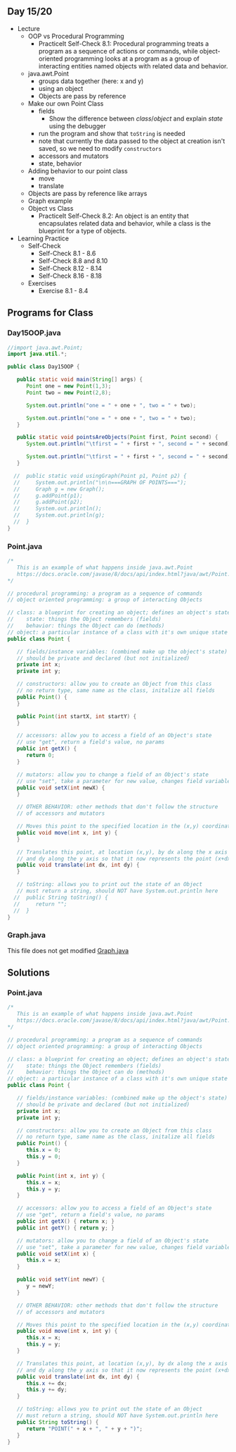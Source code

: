 ## Day 15/20

+ Lecture
  - OOP vs Procedural Programming
    - PracticeIt Self-Check 8.1: Procedural programming treats a program as a sequence of actions or commands, while object-oriented programming looks at a program as a group of interacting entities named objects with related data and behavior.
  - java.awt.Point
    - groups data together (here: x and y)
    - using an object
    - Objects are pass by reference
  - Make our own Point Class
    - fields
      - Show the difference between _class_/_object_ and explain _state_ using the debugger
    - run the program and show that `toString` is needed
    - note that currently the data passed to the object at creation isn't saved, so we need to modify `constructors`
    - accessors and mutators
    - state, behavior
  - Adding behavior to our point class
    - move
    - translate
  - Objects are pass by reference like arrays
  - Graph example
  - Object vs Class
    - PracticeIt Self-Check 8.2: An object is an entity that encapsulates related data and behavior, while a class is the blueprint for a type of objects.
+ Learning Practice
  - Self-Check
    - Self-Check 8.1 - 8.6
    - Self-Check 8.8 and 8.10
    - Self-Check 8.12 - 8.14
    - Self-Check 8.16 - 8.18
  - Exercises
    - Exercise 8.1 - 8.4

## Programs for Class

### Day15OOP.java
```java
//import java.awt.Point;
import java.util.*;

public class Day15OOP {

   public static void main(String[] args) {
      Point one = new Point(1,3);
      Point two = new Point(2,8);

      System.out.println("one = " + one + ", two = " + two);

      System.out.println("one = " + one + ", two = " + two);
   }

   public static void pointsAreObjects(Point first, Point second) {
      System.out.println("\tfirst = " + first + ", second = " + second);

      System.out.println("\tfirst = " + first + ", second = " + second);
   }

  //  public static void usingGraph(Point p1, Point p2) {
  //     System.out.println("\n\n===GRAPH OF POINTS===");
  //     Graph g = new Graph();
  //     g.addPoint(p1);
  //     g.addPoint(p2);
  //     System.out.println();
  //     System.out.println(g);
  //  }
}
```

### Point.java
```java
/*
   This is an example of what happens inside java.awt.Point
   https://docs.oracle.com/javase/8/docs/api/index.html?java/awt/Point.html
*/

// procedural programming: a program as a sequence of commands
// object oriented programming: a group of interacting Objects

// class: a blueprint for creating an object; defines an object's state and behavior
//    state: things the Object remembers (fields)
//    behavior: things the Object can do (methods)
// object: a particular instance of a class with it's own unique state
public class Point {

   // fields/instance variables: (combined make up the object's state)
   // should be private and declared (but not initialized)
   private int x;
   private int y;

   // constructors: allow you to create an Object from this class
   // no return type, same name as the class, initalize all fields
   public Point() {
   }

   public Point(int startX, int startY) {
   }

   // accessors: allow you to access a field of an Object's state
   // use "get", return a field's value, no params
   public int getX() {
      return 0;
   }

   // mutators: allow you to change a field of an Object's state
   // use "set", take a parameter for new value, changes field variable
   public void setX(int newX) {
   }

   // OTHER BEHAVIOR: other methods that don't follow the structure
   // of accessors and mutators

   // Moves this point to the specified location in the (x,y) coordinate plane.
   public void move(int x, int y) {
   }

   // Translates this point, at location (x,y), by dx along the x axis
   // and dy along the y axis so that it now represents the point (x+dx,y+dy).
   public void translate(int dx, int dy) {
   }

   // toString: allows you to print out the state of an Object
   // must return a string, should NOT have System.out.println here
  //  public String toString() {
  //     return "";
  //  }
}
```

### Graph.java

This file does not get modified
[Graph.java](livecode/day15/Graph.java)

## Solutions

### Point.java

```java
/*
   This is an example of what happens inside java.awt.Point
   https://docs.oracle.com/javase/8/docs/api/index.html?java/awt/Point.html
*/

// procedural programming: a program as a sequence of commands
// object oriented programming: a group of interacting Objects

// class: a blueprint for creating an object; defines an object's state and behavior
//    state: things the Object remembers (fields)
//    behavior: things the Object can do (methods)
// object: a particular instance of a class with it's own unique state
public class Point {

   // fields/instance variables: (combined make up the object's state)
   // should be private and declared (but not initialized)
   private int x;
   private int y;

   // constructors: allow you to create an Object from this class
   // no return type, same name as the class, initalize all fields
   public Point() {
      this.x = 0;
      this.y = 0;
   }

   public Point(int x, int y) {
      this.x = x;
      this.y = y;
   }

   // accessors: allow you to access a field of an Object's state
   // use "get", return a field's value, no params
   public int getX() { return x; }
   public int getY() { return y; }

   // mutators: allow you to change a field of an Object's state
   // use "set", take a parameter for new value, changes field variable
   public void setX(int x) {
      this.x = x;
   }

   public void setY(int newY) {
      y = newY;
   }

   // OTHER BEHAVIOR: other methods that don't follow the structure
   // of accessors and mutators

   // Moves this point to the specified location in the (x,y) coordinate plane.
   public void move(int x, int y) {
      this.x = x;
      this.y = y;
   }

   // Translates this point, at location (x,y), by dx along the x axis
   // and dy along the y axis so that it now represents the point (x+dx,y+dy).
   public void translate(int dx, int dy) {
      this.x += dx;
      this.y += dy;
   }

   // toString: allows you to print out the state of an Object
   // must return a string, should NOT have System.out.println here
   public String toString() {
      return "POINT(" + x + ", " + y + ")";
   }
}
```

